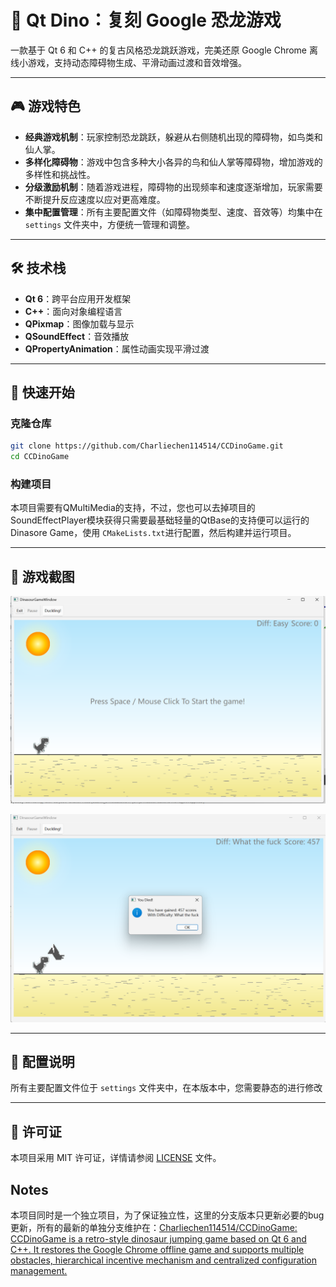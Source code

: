 # 🦖 Qt Dino：复刻 Google 恐龙游戏

一款基于 Qt 6 和 C++ 的复古风格恐龙跳跃游戏，完美还原 Google Chrome 离线小游戏，支持动态障碍物生成、平滑动画过渡和音效增强。

------

## 🎮 游戏特色

- **经典游戏机制**：玩家控制恐龙跳跃，躲避从右侧随机出现的障碍物，如鸟类和仙人掌。
- **多样化障碍物**：游戏中包含多种大小各异的鸟和仙人掌等障碍物，增加游戏的多样性和挑战性。
- **分级激励机制**：随着游戏进程，障碍物的出现频率和速度逐渐增加，玩家需要不断提升反应速度以应对更高难度。
- **集中配置管理**：所有主要配置文件（如障碍物类型、速度、音效等）均集中在 `settings` 文件夹中，方便统一管理和调整。

------

## 🛠️ 技术栈

- **Qt 6**：跨平台应用开发框架
- **C++**：面向对象编程语言
- **QPixmap**：图像加载与显示
- **QSoundEffect**：音效播放
- **QPropertyAnimation**：属性动画实现平滑过渡

------

## 🚀 快速开始

### 克隆仓库

```bash
git clone https://github.com/Charliechen114514/CCDinoGame.git
cd CCDinoGame
```

### 构建项目

本项目需要有QMultiMedia的支持，不过，您也可以去掉项目的SoundEffectPlayer模块获得只需要最基础轻量的QtBase的支持便可以运行的Dinasore Game，使用 `CMakeLists.txt`进行配置，然后构建并运行项目。

------

## 📸 游戏截图

![image-20250603222604790](./README/image-20250603222604790.png)

![image-20250603222642735](./README/image-20250603222642735.png)



------

## 🧩 配置说明

所有主要配置文件位于 `settings` 文件夹中，在本版本中，您需要静态的进行修改

------

## 📄 许可证

本项目采用 MIT 许可证，详情请参阅 [LICENSE](https://chatgpt.com/c/LICENSE) 文件。

## Notes

本项目同时是一个独立项目，为了保证独立性，这里的分支版本只更新必要的bug更新，所有的最新的单独分支维护在：[Charliechen114514/CCDinoGame: CCDinoGame is a retro-style dinosaur jumping game based on Qt 6 and C++. It restores the Google Chrome offline game and supports multiple obstacles, hierarchical incentive mechanism and centralized configuration management.](https://github.com/Charliechen114514/CCDinoGame)
